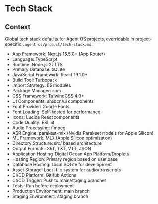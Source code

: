 # Tech Stack

## Context

Global tech stack defaults for Agent OS projects, overridable in project-specific `.agent-os/product/tech-stack.md`.

- App Framework: Next.js 15.5.0+ (App Router)
- Language: TypeScript
- Runtime: Node.js 22 LTS
- Primary Database: SQLite
- JavaScript Framework: React 19.1.0+
- Build Tool: Turbopack
- Import Strategy: ES modules
- Package Manager: npm
- CSS Framework: TailwindCSS 4.0+
- UI Components: shadcn/ui components
- Font Provider: Google Fonts
- Font Loading: Self-hosted for performance
- Icons: Lucide React components
- Code Quality: ESLint
- Audio Processing: ffmpeg
- ASR Engine: parakeet-mlx (Nvidia Parakeet models for Apple Silicon)
- ML Framework: MLX (Apple Silicon optimization)
- Directory Structure: src/ based architecture
- Output Formats: SRT, TXT, VTT, JSON
- Application Hosting: Digital Ocean App Platform/Droplets
- Hosting Region: Primary region based on user base
- Database Hosting: Local SQLite for development
- Asset Storage: Local file system for audio/transcripts
- CI/CD Platform: GitHub Actions
- CI/CD Trigger: Push to main/staging branches
- Tests: Run before deployment
- Production Environment: main branch
- Staging Environment: staging branch
